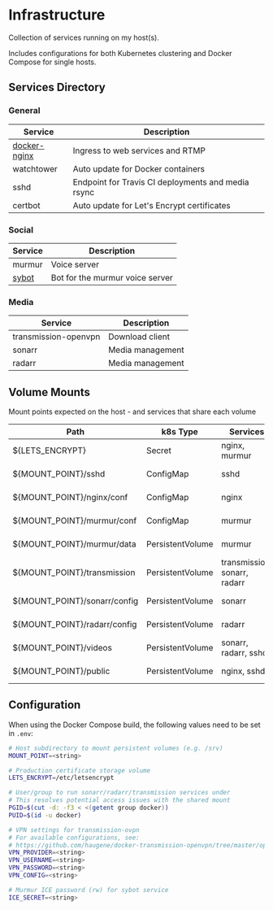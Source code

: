 
# Infrastructure

Collection of services running on my host(s).

Includes configurations for both Kubernetes clustering and Docker Compose for single hosts.

## Services Directory

### General

|Service                                        |Description
|---                                            |---
|[docker-nginx](https://github.com/McManning/docker-nginx)|Ingress to web services and RTMP
|watchtower                                     |Auto update for Docker containers
|sshd                                           |Endpoint for Travis CI deployments and media rsync
|certbot                                        |Auto update for Let's Encrypt certificates

### Social

|Service                                        |Description
|---                                            |---
|murmur                                         |Voice server
|[sybot](https://github.com/McManning/sybot)    |Bot for the murmur voice server

### Media

|Service                                        |Description
|---                                            |---
|transmission-openvpn                           |Download client
|sonarr                                         |Media management
|radarr                                         |Media management

## Volume Mounts

Mount points expected on the host - and services that share each volume

|Path                       |k8s Type           |Services       |Description
|---                        |---                |---            |---
|${LETS_ENCRYPT}            |Secret             |nginx, murmur  |Cert storage
|${MOUNT_POINT}/sshd        |ConfigMap          |sshd           |deployer public keys
|${MOUNT_POINT}/nginx/conf  |ConfigMap          |nginx          |proxy configs
|${MOUNT_POINT}/murmur/conf |ConfigMap          |murmur         |server configs
|${MOUNT_POINT}/murmur/data |PersistentVolume   |murmur         |SQLite storage
|${MOUNT_POINT}/transmission|PersistentVolume   |transmission, sonarr, radarr   |config and download staging
|${MOUNT_POINT}/sonarr/config|PersistentVolume  |sonarr         |SQLite storage
|${MOUNT_POINT}/radarr/config|PersistentVolume  |radarr         |SQLite storage
|${MOUNT_POINT}/videos      |PersistentVolume   |sonarr, radarr, sshd |staging for rsync
|${MOUNT_POINT}/public      |PersistentVolume   |nginx, sshd    |Static site deployment

## Configuration

When using the Docker Compose build, the following values need to be set in `.env`:

```sh
# Host subdirectory to mount persistent volumes (e.g. /srv)
MOUNT_POINT=<string>

# Production certificate storage volume
LETS_ENCRYPT=/etc/letsencrypt

# User/group to run sonarr/radarr/transmission services under
# This resolves potential access issues with the shared mount
PGID=$(cut -d: -f3 < <(getent group docker))
PUID=$(id -u docker)

# VPN settings for transmission-ovpn
# For available configurations, see:
# https://github.com/haugene/docker-transmission-openvpn/tree/master/openvpn
VPN_PROVIDER=<string>
VPN_USERNAME=<string>
VPN_PASSWORD=<string>
VPN_CONFIG=<string>

# Murmur ICE password (rw) for sybot service
ICE_SECRET=<string>
```
